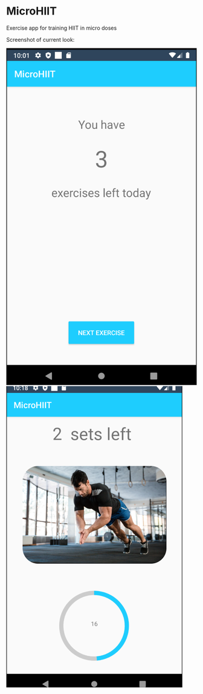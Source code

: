 # MicroHIIT
Exercise app for training HIIT in micro doses

Screenshot of current look:


![Screenshot](screenshot.png)
![Screenshot2](screenshot2.png)
